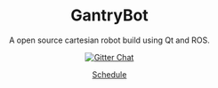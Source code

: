 <h1 align="center">GantryBot</h1>
<p align="center">
</p>
<p align="center">A open source cartesian robot build using Qt and ROS.</p>
<p align="center">
  <a href='https://gitter.im/GantryBot?utm_source=share-link&utm_medium=link&utm_campaign=share-link'>
    <img src='https://badges.gitter.im/Join%20Chat.svg' alt='Gitter Chat' />
  </a>
</p>

<p align="center"> 
  <a target='blank' href='https://docs.google.com/spreadsheets/d/1vCUmwx6uWVu4fmCTzdO-bj_zkyh_DBMIRnOWzgxt28A/edit?usp=sharing'>Schedule</a>
</p>
